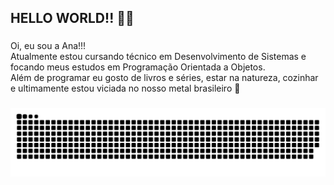 
<h2 align="left">HELLO WORLD!! 👋👋</h2>

###

<p align="left">Oi, eu sou a Ana!!!<br>Atualmente estou cursando técnico em Desenvolvimento de Sistemas e focando meus estudos em Programação Orientada a Objetos.<br>Além de programar eu gosto de livros e séries, estar na natureza, cozinhar e ultimamente estou viciada no nosso metal brasileiro 🤘</p>

###

 <picture align="center">
  <source media="(prefers-color-scheme: dark)" srcset="https://raw.githubusercontent.com/najumattos/najumattos/output/github-contribution-grid-snake-dark.svg">
  <source media="(prefers-color-scheme: light)" srcset="https://raw.githubusercontent.com/najumattos/najumattos/output/github-contribution-grid-snake-dark.svg">
  <img align="center" alt="github contribution grid snake animation" src="https://raw.githubusercontent.com/mari4souza/mari4souza/output/github-contribution-grid-snake.svg">
</picture>
